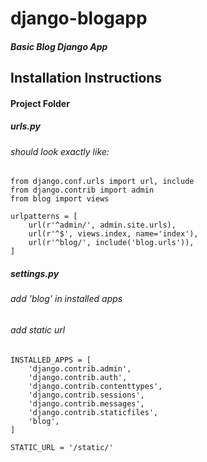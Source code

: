 # django-blogapp
##### Basic Blog Django App

## Installation Instructions

#### Project Folder

##### urls.py
###### should look exactly like:

    from django.conf.urls import url, include
    from django.contrib import admin
    from blog import views

    urlpatterns = [
        url(r'^admin/', admin.site.urls),
        url(r'^$', views.index, name='index'),
        url(r'^blog/', include('blog.urls')),
    ]

##### settings.py 
###### add 'blog' in installed apps
###### add static url

    INSTALLED_APPS = [
        'django.contrib.admin',
        'django.contrib.auth',
        'django.contrib.contenttypes',
        'django.contrib.sessions',
        'django.contrib.messages',
        'django.contrib.staticfiles',
        'blog',
    ]

    STATIC_URL = '/static/'
